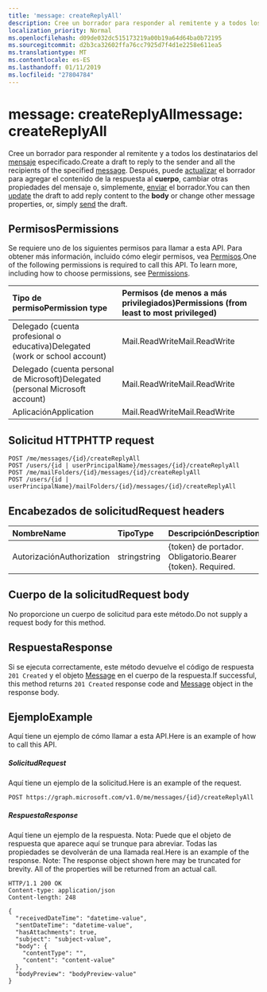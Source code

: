```yaml
---
title: 'message: createReplyAll'
description: Cree un borrador para responder al remitente y a todos los destinatarios del mensaje especificado. Después, puede actualizar el borrador para agregar el contenido de la respuesta al **cuerpo**, cambiar otras propiedades del mensaje o, simplemente, enviar el borrador.
localization_priority: Normal
ms.openlocfilehash: d09de032dc515173219a00b19a64d64ba0b72195
ms.sourcegitcommit: d2b3ca32602ffa76cc7925d7f4d1e2258e611ea5
ms.translationtype: MT
ms.contentlocale: es-ES
ms.lasthandoff: 01/11/2019
ms.locfileid: "27804784"
---
```

# <a name="message-createreplyall"></a><span data-ttu-id="fb957-104">message: createReplyAll</span><span class="sxs-lookup"><span data-stu-id="fb957-104">message: createReplyAll</span></span>

<span data-ttu-id="fb957-105">Cree un borrador para responder al remitente y a todos los destinatarios del [mensaje](../resources/message.md) especificado.</span><span class="sxs-lookup"><span data-stu-id="fb957-105">Create a draft to reply to the sender and all the recipients of the specified [message](../resources/message.md).</span></span> <span data-ttu-id="fb957-106">Después, puede [actualizar](../api/message-update.md) el borrador para agregar el contenido de la respuesta al **cuerpo**, cambiar otras propiedades del mensaje o, simplemente, [enviar](../api/message-send.md) el borrador.</span><span class="sxs-lookup"><span data-stu-id="fb957-106">You can then [update](../api/message-update.md) the draft to add reply content to the **body** or change other message properties, or, simply [send](../api/message-send.md) the draft.</span></span>

## <a name="permissions"></a><span data-ttu-id="fb957-107">Permisos</span><span class="sxs-lookup"><span data-stu-id="fb957-107">Permissions</span></span>
<span data-ttu-id="fb957-p103">Se requiere uno de los siguientes permisos para llamar a esta API. Para obtener más información, incluido cómo elegir permisos, vea [Permisos](/graph/permissions-reference).</span><span class="sxs-lookup"><span data-stu-id="fb957-p103">One of the following permissions is required to call this API. To learn more, including how to choose permissions, see [Permissions](/graph/permissions-reference).</span></span>

|<span data-ttu-id="fb957-110">Tipo de permiso</span><span class="sxs-lookup"><span data-stu-id="fb957-110">Permission type</span></span>      | <span data-ttu-id="fb957-111">Permisos (de menos a más privilegiados)</span><span class="sxs-lookup"><span data-stu-id="fb957-111">Permissions (from least to most privileged)</span></span>              |
|:--------------------|:---------------------------------------------------------|
|<span data-ttu-id="fb957-112">Delegado (cuenta profesional o educativa)</span><span class="sxs-lookup"><span data-stu-id="fb957-112">Delegated (work or school account)</span></span> | <span data-ttu-id="fb957-113">Mail.ReadWrite</span><span class="sxs-lookup"><span data-stu-id="fb957-113">Mail.ReadWrite</span></span>    |
|<span data-ttu-id="fb957-114">Delegado (cuenta personal de Microsoft)</span><span class="sxs-lookup"><span data-stu-id="fb957-114">Delegated (personal Microsoft account)</span></span> | <span data-ttu-id="fb957-115">Mail.ReadWrite</span><span class="sxs-lookup"><span data-stu-id="fb957-115">Mail.ReadWrite</span></span>    |
|<span data-ttu-id="fb957-116">Aplicación</span><span class="sxs-lookup"><span data-stu-id="fb957-116">Application</span></span> | <span data-ttu-id="fb957-117">Mail.ReadWrite</span><span class="sxs-lookup"><span data-stu-id="fb957-117">Mail.ReadWrite</span></span> |

## <a name="http-request"></a><span data-ttu-id="fb957-118">Solicitud HTTP</span><span class="sxs-lookup"><span data-stu-id="fb957-118">HTTP request</span></span>
<!-- { "blockType": "ignored" } -->
```http
POST /me/messages/{id}/createReplyAll
POST /users/{id | userPrincipalName}/messages/{id}/createReplyAll
POST /me/mailFolders/{id}/messages/{id}/createReplyAll
POST /users/{id | userPrincipalName}/mailFolders/{id}/messages/{id}/createReplyAll
```
## <a name="request-headers"></a><span data-ttu-id="fb957-119">Encabezados de solicitud</span><span class="sxs-lookup"><span data-stu-id="fb957-119">Request headers</span></span>
| <span data-ttu-id="fb957-120">Nombre</span><span class="sxs-lookup"><span data-stu-id="fb957-120">Name</span></span>       | <span data-ttu-id="fb957-121">Tipo</span><span class="sxs-lookup"><span data-stu-id="fb957-121">Type</span></span> | <span data-ttu-id="fb957-122">Descripción</span><span class="sxs-lookup"><span data-stu-id="fb957-122">Description</span></span>|
|:---------------|:--------|:----------|
| <span data-ttu-id="fb957-123">Autorización</span><span class="sxs-lookup"><span data-stu-id="fb957-123">Authorization</span></span>  | <span data-ttu-id="fb957-124">string</span><span class="sxs-lookup"><span data-stu-id="fb957-124">string</span></span>  | <span data-ttu-id="fb957-p104">{token} de portador. Obligatorio.</span><span class="sxs-lookup"><span data-stu-id="fb957-p104">Bearer {token}. Required.</span></span> |

## <a name="request-body"></a><span data-ttu-id="fb957-127">Cuerpo de la solicitud</span><span class="sxs-lookup"><span data-stu-id="fb957-127">Request body</span></span>
<span data-ttu-id="fb957-128">No proporcione un cuerpo de solicitud para este método.</span><span class="sxs-lookup"><span data-stu-id="fb957-128">Do not supply a request body for this method.</span></span>

## <a name="response"></a><span data-ttu-id="fb957-129">Respuesta</span><span class="sxs-lookup"><span data-stu-id="fb957-129">Response</span></span>

<span data-ttu-id="fb957-130">Si se ejecuta correctamente, este método devuelve el código de respuesta `201 Created` y el objeto [Message](../resources/message.md) en el cuerpo de la respuesta.</span><span class="sxs-lookup"><span data-stu-id="fb957-130">If successful, this method returns `201 Created` response code and [Message](../resources/message.md) object in the response body.</span></span>

## <a name="example"></a><span data-ttu-id="fb957-131">Ejemplo</span><span class="sxs-lookup"><span data-stu-id="fb957-131">Example</span></span>
<span data-ttu-id="fb957-132">Aquí tiene un ejemplo de cómo llamar a esta API.</span><span class="sxs-lookup"><span data-stu-id="fb957-132">Here is an example of how to call this API.</span></span>
##### <a name="request"></a><span data-ttu-id="fb957-133">Solicitud</span><span class="sxs-lookup"><span data-stu-id="fb957-133">Request</span></span>
<span data-ttu-id="fb957-134">Aquí tiene un ejemplo de la solicitud.</span><span class="sxs-lookup"><span data-stu-id="fb957-134">Here is an example of the request.</span></span>
<!-- {
  "blockType": "request",
  "name": "message_createreplyall"
}-->
```http
POST https://graph.microsoft.com/v1.0/me/messages/{id}/createReplyAll
```

##### <a name="response"></a><span data-ttu-id="fb957-135">Respuesta</span><span class="sxs-lookup"><span data-stu-id="fb957-135">Response</span></span>
<span data-ttu-id="fb957-p105">Aquí tiene un ejemplo de la respuesta. Nota: Puede que el objeto de respuesta que aparece aquí se trunque para abreviar. Todas las propiedades se devolverán de una llamada real.</span><span class="sxs-lookup"><span data-stu-id="fb957-p105">Here is an example of the response. Note: The response object shown here may be truncated for brevity. All of the properties will be returned from an actual call.</span></span>
<!-- {
  "blockType": "response",
  "truncated": true,
  "@odata.type": "microsoft.graph.message"
} -->
```http
HTTP/1.1 200 OK
Content-type: application/json
Content-length: 248

{
  "receivedDateTime": "datetime-value",
  "sentDateTime": "datetime-value",
  "hasAttachments": true,
  "subject": "subject-value",
  "body": {
    "contentType": "",
    "content": "content-value"
  },
  "bodyPreview": "bodyPreview-value"
}
```

<!-- uuid: 8fcb5dbc-d5aa-4681-8e31-b001d5168d79
2015-10-25 14:57:30 UTC -->
<!-- {
  "type": "#page.annotation",
  "description": "message: createReplyAll",
  "keywords": "",
  "section": "documentation",
  "tocPath": ""
}-->

